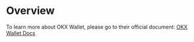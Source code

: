# Overview

To learn more about OKX Wallet, please go to their official document: [OKX Wallet Docs](https://www.okx.com/cn/web3-docs/zh/introduction.html)